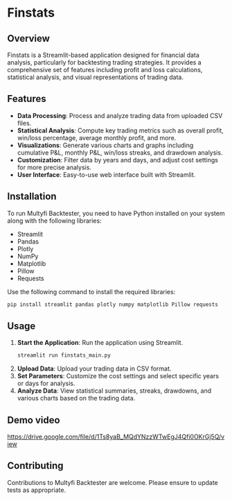 # Finstats

## Overview

Finstats is a Streamlit-based application designed for financial data analysis, particularly for backtesting trading strategies. It provides a comprehensive set of features including profit and loss calculations, statistical analysis, and visual representations of trading data.

## Features

- **Data Processing**: Process and analyze trading data from uploaded CSV files.
- **Statistical Analysis**: Compute key trading metrics such as overall profit, win/loss percentage, average monthly profit, and more.
- **Visualizations**: Generate various charts and graphs including cumulative P&L, monthly P&L, win/loss streaks, and drawdown analysis.
- **Customization**: Filter data by years and days, and adjust cost settings for more precise analysis.
- **User Interface**: Easy-to-use web interface built with Streamlit.

## Installation

To run Multyfi Backtester, you need to have Python installed on your system along with the following libraries:
- Streamlit
- Pandas
- Plotly
- NumPy
- Matplotlib
- Pillow
- Requests

Use the following command to install the required libraries:

```bash
pip install streamlit pandas plotly numpy matplotlib Pillow requests
```

## Usage

1. **Start the Application**: Run the application using Streamlit.
    ```bash
    streamlit run finstats_main.py
    ```
2. **Upload Data**: Upload your trading data in CSV format.
3. **Set Parameters**: Customize the cost settings and select specific years or days for analysis.
4. **Analyze Data**: View statistical summaries, streaks, drawdowns, and various charts based on the trading data.

## Demo video

https://drive.google.com/file/d/1Ts8yaB_MQdYNzzWTwEgJ4Qfi0OKrGj5Q/view

## Contributing

Contributions to Multyfi Backtester are welcome. Please ensure to update tests as appropriate.
